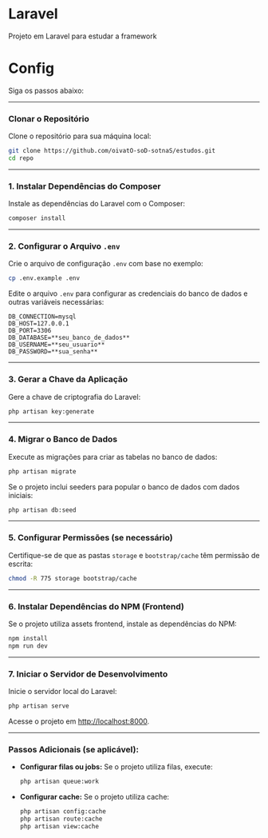 # Laravel
Projeto em Laravel para estudar a framework
# Config
Siga os passos abaixo:

---

### **Clonar o Repositório**
Clone o repositório para sua máquina local:

```bash
git clone https://github.com/oivatO-soD-sotnaS/estudos.git
cd repo
```

---

### **1. Instalar Dependências do Composer**
Instale as dependências do Laravel com o Composer:
```bash
composer install
```

---

### **2. Configurar o Arquivo `.env`**
Crie o arquivo de configuração `.env` com base no exemplo:
```bash
cp .env.example .env
```

Edite o arquivo `.env` para configurar as credenciais do banco de dados e outras variáveis necessárias:
```plaintext
DB_CONNECTION=mysql
DB_HOST=127.0.0.1
DB_PORT=3306
DB_DATABASE=**seu_banco_de_dados**
DB_USERNAME=**seu_usuario**
DB_PASSWORD=**sua_senha**
```

---

### **3. Gerar a Chave da Aplicação**
Gere a chave de criptografia do Laravel:
```bash
php artisan key:generate
```

---

### **4. Migrar o Banco de Dados**
Execute as migrações para criar as tabelas no banco de dados:
```bash
php artisan migrate
```

Se o projeto inclui seeders para popular o banco de dados com dados iniciais:
```bash
php artisan db:seed
```

---

### **5. Configurar Permissões (se necessário)**
Certifique-se de que as pastas `storage` e `bootstrap/cache` têm permissão de escrita:
```bash
chmod -R 775 storage bootstrap/cache
```

---

### **6. Instalar Dependências do NPM (Frontend)**
Se o projeto utiliza assets frontend, instale as dependências do NPM:
```bash
npm install
npm run dev
```

---

### **7. Iniciar o Servidor de Desenvolvimento**
Inicie o servidor local do Laravel:
```bash
php artisan serve
```

Acesse o projeto em [http://localhost:8000](http://localhost:8000).

---

### **Passos Adicionais (se aplicável):**
- **Configurar filas ou jobs:** 
  Se o projeto utiliza filas, execute:
  ```bash
  php artisan queue:work
  ```

- **Configurar cache:** 
  Se o projeto utiliza cache:
  ```bash
  php artisan config:cache
  php artisan route:cache
  php artisan view:cache
  ```
